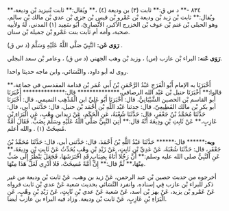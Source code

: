 ٨٣٤ -** د س ق:** ثابت (٣) بن وديعة (٤) ،** ويُقال:** ثابت بْنيزيد بْن وديعة،** ويُقال:** ثابت بْن زيد بْن وديعة بْن عَمْرو بْن قيس بْن جزي بْن عدي بْن مالك بْن سالم، وهو الحبلي بْن غنم بْن عوف بْن الخزرج الأكبر، الأَنْصارِيّ، أَبُو سَعِيد (١) المدني، لَهُ ولأبيه صحبة، وأمه أم ثابت بنت عَمْرو بْن جميلة بْن سنان.

**رَوَى عَن:** النَّبِيّ صَلَّى اللَّهُ عَلَيْهِ وَسَلَّمَ (د س ق) .

**رَوَى عَنه:** البراء بْن عازب (س) ، وزيد بْن وهب الجهني (د س ق) ، وعامر بْن سعد البجلي.

روى له أبو داود، والنَّسَائي، وابن ماجه حديثا واحدا.

أَخْبَرَنَا به الإمام أَبُو الْفَرَجِ عَبْدُ الرَّحْمَنِ بْنُ أَبي عُمَر بْن قدامة المقدسي في جماعة،** قالوا:** أَخْبَرَنَا حنبل بْن عَبْد الله الرصافي،************** قال:************** أَخْبَرَنَا أبو القاسم بْن الحصين الشَّيْبَانِيُّ، قال: أَخْبَرَنَا أَبُو عَلِيِّ ابن الْمُذْهِب التميمي، قال: أَخْبَرَنَا أبو بكر بْن مالك القَطِيعِيّ، قال: جدثنا عَبْد اللَّهِ بْن أَحْمَد بْن حنبل، قال: حَدَّثني أبي، قال: حَدَّثَنَا مُحَمَّدُ بْنُ جَعْفَرٍ، قال: حَدَّثَنَا شُعْبَةُ، عَنِ الْحَكَمِ، عَنْ زيدابن وهْبٍ، عَنِ الْبَرَاءِ بْنِ عَازِبٍ،** عَنْ ثَابِتِ بْنِ ودِيعَةَ أَنَّهُ قال:** أُتِيَ النَّبِيُّ صَلَّى اللَّهُ عَلَيْهِ وسَلَّمَ بِضَبٍّ. فَقَالَ أُمَّةٌ مُسِخَتْ (١) . والله أعلم.

**وبه:******** قال:****** حَدَّثَنَا عَبْدُ اللَّهِ بْنُ أَحْمَدَ، قال: حَدَّثني أبي، قال: حَدَّثَنَا مُحَمَّدُ بْنُ جَعْفَرٍ، قال: حَدَّثَنَا شُعْبَةُ، عَنْ عَدِيِّ بْنِ ثَابِتٍ، عَنْ زَيْدِ بْنِ وهْبٍ يُحَدِّثُ عَنْ ثَابِتِ بْنِ ودِيعَةَ،** عَنِ النَّبِيُّ صلى الله عليه وسلم:** أَنَّ رَجُلا أَتَاهُ بِضِبَابٍ قَدِ احْتَرَشَهَا، فَجَعَلَ يَنْظُرُ إِلَى ضَبٍّ مِنْهَا،** ثُمَّ قال:** إِنَّ أُمَّةً مُسِخَتْ، فَلا أَدْرِي لَعَلَّ هَذَا مِنْهَا.

أخرجوه من حديث حصين بْن عبد الرحمن، عَنْ زيد بن وهب، عَنْ ثابت بْن وديعة من غير ذكر للبراء بْن عازب فِي إسناده. وانفرد النَّسَائي بحديث شعبة عَنْ عدي بْن ثابت فرواه عَنْ عَمْرو بْن يزيد، عَنْ بهز بْن أسد، عَنْ شعبة عَنْ عدي بْنِ ثَابِتٍ، عَنْ زَيْدِ بْنِ وهْبٍ، عَنِ الْبَرَاءِ بْنِ عَازِبٍ، عَنْ ثابت بْن وديعة. وزاد فيه البراء بن عازب أيضا.